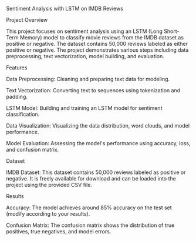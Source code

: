 Sentiment Analysis with LSTM on IMDB Reviews

Project Overview

This project focuses on sentiment analysis using an LSTM (Long Short-Term Memory) model to classify movie reviews from the IMDB dataset as positive or negative. The dataset contains 50,000 reviews labeled as either positive or negative. The project demonstrates various steps including data preprocessing, text vectorization, model building, and evaluation.

Features

Data Preprocessing: Cleaning and preparing text data for modeling.

Text Vectorization: Converting text to sequences using tokenization and padding.

LSTM Model: Building and training an LSTM model for sentiment classification.

Data Visualization: Visualizing the data distribution, word clouds, and model performance.

Model Evaluation: Assessing the model's performance using accuracy, loss, and confusion matrix.

Dataset

IMDB Dataset: This dataset contains 50,000 reviews labeled as positive or negative. It is freely available for download and can be loaded into the project using the provided CSV file.

Results

Accuracy: The model achieves around 85% accuracy on the test set (modify according to your results).

Confusion Matrix: The confusion matrix shows the distribution of true positives, true negatives, and model errors.
